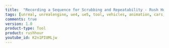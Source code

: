 ```yaml
---
title:  "Recording a Sequence for Scrubbing and Repeatability - Rush Hour"
tags: [unreal, unrealengine, ue4, ue5, tool, vehicles, animation, cars, animation, rushhour]
comments: true
version: 1.0
product-type: Tool
product: rushhour
youtube_id: K2n1PIUMLjw
---
```


